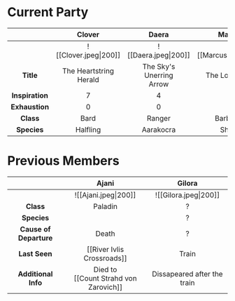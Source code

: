 

# **Current Party**

|                 |         Clover         |            Daera             |        Marcus         |         Nyx         |        Zoophie         |
| :-------------: | :--------------------: | :--------------------------: | :-------------------: | :-----------------: | :--------------------: |
|                 | ![[Clover.jpeg\|200]]  |     ![[Daera.jpeg\|200]]     | ![[Marcus.jpeg\|200]] |  ![[Nyx.jpg\|200]]  | ![[Zoophie.jpeg\|200]] |
|    **Title**    | The Heartstring Herald | The Sky's Unerring <br>Arrow |    The Loyal Fang     | The Veil of Shadows |   The Arcane Tempest   |
| **Inspiration** |           7            |              4               |           5           |          5          |           10           |
| **Exhaustion**  |           0            |              0               |           0           |          0          |           0            |
|    **Class**    |          Bard          |            Ranger            |       Barbarian       |        Rogue        |        Sorcerer        |
|   **Species**   |        Halfling        |          Aarakocra           |        Shifter        |     Changeling      |        Half Elf        |


# **Previous Members**


|                         |                  Ajani                   |           Gilora            |
|:-----------------------:|:----------------------------------------:|:---------------------------:|
|                         |           ![[Ajani.jpeg\|200]]           |    ![[Gilora.jpeg\|200]]    |
|        **Class**        |                 Paladin                  |              ?              |
|       **Species**       |                                          |              ?              |
| **Cause of Departure**  |                  Death                   |              ?              |
|      **Last Seen**      |        [[River Ivlis Crossroads]]        |            Train            |
| **Additional** **Info** | Died to<br>[[Count Strahd von Zarovich]] | Dissapeared after the train |








